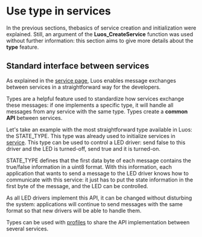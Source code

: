 # Use type in services

In the previous sections, thebasics of service creation and initialization were explained. Still, an argument of the **Luos_CreateService** function was used without further information: this section aims to give more details about the **type** feature.

## Standard interface between services

As explained in the [service page](./service_api.html#messages), Luos enables message exchanges between services in a straightforward way for the developers. 

Types are a helpful feature used to standardize how services exchange these messages: if one implements a specific type, it will handle all messages from any service with the same type. Types create a **common API** between services.

Let's take an example with the most straightforward type available in Luos: the STATE_TYPE. This type was already used to initialize services in [service](./service_api.md). This type can be used to control a LED driver: send false to this driver and the LED is turned-off, send true and it is turned-on. 

STATE_TYPE defines that the first data byte of each message contains the true/false information in a uint8 format. With this information, each application that wants to send a message to the LED driver knows how to communicate with this service: it just has to put the state information in the first byte of the message, and the LED can be controlled.

As all LED drivers implement this API, it can be changed without disturbing the system: applications will continue to send messages with the same format so that new drivers will be able to handle them.

Types can be used with [profiles](./profile.md) to share the API implementation between several services.